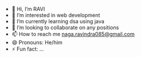 - 👋 Hi, I’m RAVI
- 👀 I’m interested in web development
- 🌱 I’m currently learning dsa using java
- 💞️ I’m looking to collaborate on any positions
- 📫 How to reach me naga.ravindra085@gmail.com
- 😄 Pronouns: He/him
- ⚡ Fun fact: ...

<!---
RAVI0851/RAVI0851 is a ✨ special ✨ repository because its `README.md` (this file) appears on your GitHub profile.
You can click the Preview link to take a look at your changes.
--->
